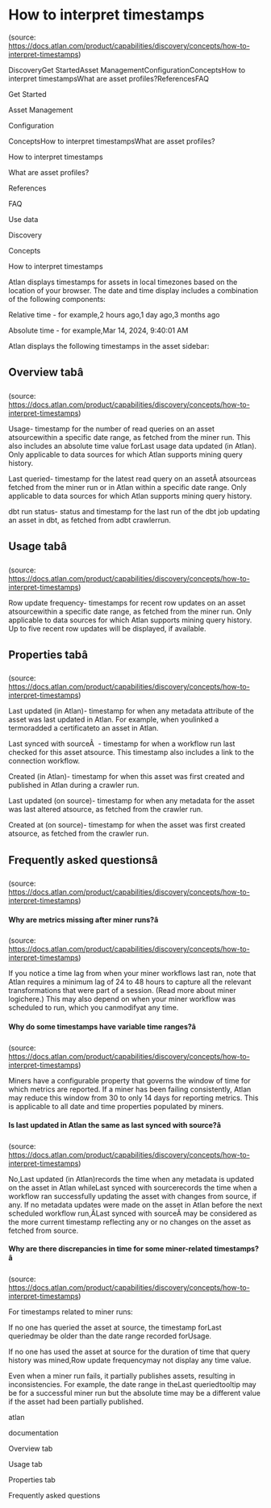 # How to interpret timestamps
(source: https://docs.atlan.com/product/capabilities/discovery/concepts/how-to-interpret-timestamps)

DiscoveryGet StartedAsset ManagementConfigurationConceptsHow to interpret timestampsWhat are asset profiles?ReferencesFAQ

Get Started

Asset Management

Configuration

ConceptsHow to interpret timestampsWhat are asset profiles?

How to interpret timestamps

What are asset profiles?

References

FAQ

Use data

Discovery

Concepts

How to interpret timestamps

Atlan displays timestamps for assets in local timezones based on the location of your browser. The date and time display includes a combination of the following components:

Relative time   -  for example,2 hours ago,1 day ago,3 months ago

Absolute time   -  for example,Mar 14, 2024, 9:40:01 AM

Atlan displays the following timestamps in the asset sidebar:



## Overview tabâ
(source: https://docs.atlan.com/product/capabilities/discovery/concepts/how-to-interpret-timestamps)

Usage-  timestamp for the number of read queries on an asset atsourcewithin a specific date range, as fetched from the miner run. This also includes an absolute time value forLast usage data updated (in Atlan). Only applicable to data sources for which Atlan supports mining query history.

Last queried-  timestamp for the latest read query on an assetÂ atsourceas fetched from the miner run or in Atlan within a specific date range. Only applicable to data sources for which Atlan supports mining query history.

dbt run status-  status and timestamp for the last run of the dbt job updating an asset in dbt, as fetched from adbt crawlerrun.



## Usage tabâ
(source: https://docs.atlan.com/product/capabilities/discovery/concepts/how-to-interpret-timestamps)

Row update frequency-  timestamps for recent row updates on an asset atsourcewithin a specific date range, as fetched from the miner run. Only applicable to data sources for which Atlan supports mining query history. Up to five recent row updates will be displayed, if available.



## Properties tabâ
(source: https://docs.atlan.com/product/capabilities/discovery/concepts/how-to-interpret-timestamps)

Last updated (in Atlan)-  timestamp for when any metadata attribute of the asset was last updated in Atlan. For example, when youlinked a termoradded a certificateto an asset in Atlan.

Last synced with sourceÂ   -  timestamp for when a workflow run last checked for this asset atsource. This timestamp also includes a link to the connection workflow.

Created (in Atlan)-  timestamp for when this asset was first created and published in Atlan during a crawler run.

Last updated (on source)-  timestamp for when any metadata for the asset was last altered atsource, as fetched from the crawler run.

Created at (on source)-  timestamp for when the asset was first created atsource, as fetched from the crawler run.



## Frequently asked questionsâ
(source: https://docs.atlan.com/product/capabilities/discovery/concepts/how-to-interpret-timestamps)



#### Why are metrics missing after miner runs?â
(source: https://docs.atlan.com/product/capabilities/discovery/concepts/how-to-interpret-timestamps)

If you notice a time lag from when your miner workflows last ran, note that Atlan requires a minimum lag of 24 to 48 hours to capture all the relevant transformations that were part of a session. (Read more about miner logichere.) This may also depend on when your miner workflow was scheduled to run, which you canmodifyat any time.



#### Why do some timestamps have variable time ranges?â
(source: https://docs.atlan.com/product/capabilities/discovery/concepts/how-to-interpret-timestamps)

Miners have a configurable property that governs the window of time for which metrics are reported. If a miner has been failing consistently, Atlan may reduce this window from 30 to only 14 days for reporting metrics. This is applicable to all date and time properties populated by miners.



#### Is last updated in Atlan the same as last synced with source?â
(source: https://docs.atlan.com/product/capabilities/discovery/concepts/how-to-interpret-timestamps)

No,Last updated (in Atlan)records the time when any metadata is updated on the asset in Atlan whileLast synced with sourcerecords the time when a workflow ran successfully updating the asset with changes from source, if any. If no metadata updates were made on the asset in Atlan before the next scheduled workflow run,ÂLast synced with sourceÂ may be considered as the more current timestamp reflecting any or no changes on the asset as fetched from source.



#### Why are there discrepancies in time for some miner-related timestamps?â
(source: https://docs.atlan.com/product/capabilities/discovery/concepts/how-to-interpret-timestamps)

For timestamps related to miner runs:

If no one has queried the asset at source, the timestamp forLast queriedmay be older than the date range recorded forUsage.

If no one has used the asset at source for the duration of time that query history was mined,Row update frequencymay not display any time value.

Even when a miner run fails, it partially publishes assets, resulting in inconsistencies. For example, the date range in theLast queriedtooltip may be for a successful miner run but the absolute time may be a different value if the asset had been partially published.

atlan

documentation

Overview tab

Usage tab

Properties tab

Frequently asked questions
